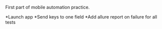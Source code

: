 First part of mobile automation practice.

*Launch app
*Send keys to one field
*Add allure report on failure for all tests
